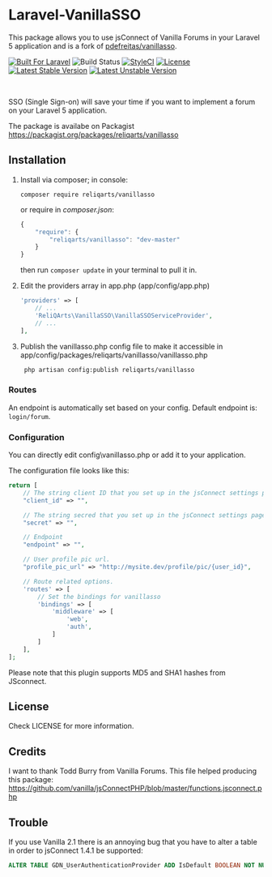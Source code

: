 # Laravel-VanillaSSO 

This package allows you to use jsConnect of Vanilla Forums in your Laravel 5 application and is a fork of [pdefreitas/vanillasso](https://github.com/pdefreitas/Laravel-VanillaSSO).

[![Built For Laravel](https://img.shields.io/badge/built%20for-laravel-red.svg?style=flat-square)](http://laravel.com)
![Build Status](https://img.shields.io/circleci/project/reliqarts/laravel-vanilla-sso.svg?style=flat-square)
[![StyleCI](https://styleci.io/repos/74924621/shield?branch=master)](https://styleci.io/repos/74924621)
[![License](https://poser.pugx.org/reliqarts/vanillasso/license?format=flat-square)](https://packagist.org/packages/reliqarts/vanillasso)
[![Latest Stable Version](https://poser.pugx.org/reliqarts/vanillasso/version?format=flat-square)](https://packagist.org/packages/reliqarts/vanillasso)
[![Latest Unstable Version](https://poser.pugx.org/reliqarts/vanillasso/v/unstable?format=flat-square)](//packagist.org/packages/reliqarts/vanillasso)

&nbsp;

SSO (Single Sign-on) will save your time if you want to implement a forum on your Laravel 5 application.

The package is availabe on Packagist https://packagist.org/packages/reliqarts/vanillasso

## Installation

1. Install via composer; in console: 
    ```
    composer require reliqarts/vanillasso
    ``` 
    or require in *composer.json*:
    ```js
    {
        "require": {
            "reliqarts/vanillasso": "dev-master"
        }
    }
    ```
    then run `composer update` in your terminal to pull it in.

2. Edit the providers array in app.php (app/config/app.php)

    ```php
    'providers' => [
        // ...
        'ReliQArts\VanillaSSO\VanillaSSOServiceProvider',
        // ...
    ],
    ```

3. Publish the vanillasso.php config file to make it accessible in app/config/packages/reliqarts/vanillasso/vanillasso.php

    ```
     php artisan config:publish reliqarts/vanillasso
    ```

### Routes

An endpoint is automatically set based on your config. Default endpoint is: `login/forum`.

### Configuration

You can directly edit config\vanillasso.php or add it to your application.

The configuration file looks like this:
```php
return [
    // The string client ID that you set up in the jsConnect settings page.
    "client_id" => "",

    // The string secred that you set up in the jsConnect settings page.
    "secret" => "",

    // Endpoint
    "endpoint" => "",

    // User profile pic url.
    "profile_pic_url" => "http://mysite.dev/profile/pic/{user_id}",

    // Route related options.
    'routes' => [
        // Set the bindings for vanillasso
        'bindings' => [
            'middleware' => [
                'web',
                'auth',
            ]
        ]
    ],
];
```

Please note that this plugin supports MD5 and SHA1 hashes from JSconnect.

## License

Check LICENSE for more information.

## Credits

I want to thank Todd Burry from Vanilla Forums. This file helped producing this package:
https://github.com/vanilla/jsConnectPHP/blob/master/functions.jsconnect.php

## Trouble

If you use Vanilla 2.1 there is an annoying bug that you have to alter a table in order to jsConnect 1.4.1 be supported:
```sql
ALTER TABLE GDN_UserAuthenticationProvider ADD IsDefault BOOLEAN NOT NULL DEFAULT FALSE;
```
